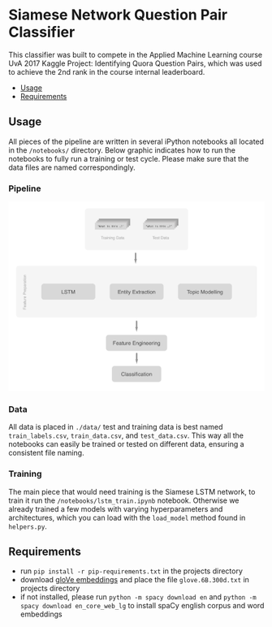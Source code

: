 # Siamese Network Question Pair Classifier
This classifier was built to compete in the Applied Machine Learning course UvA 2017 Kaggle Project: Identifying Quora Question Pairs, which was used to achieve the 2nd rank in the course internal leaderboard.

* [Usage](https://github.com/enzoblindow/aml-kaggle#usage)
* [Requirements](https://github.com/enzoblindow/aml-kaggle#requirements)

## Usage
All pieces of the pipeline are written in several iPython notebooks all located in the `/notebooks/` directory. Below graphic indicates how to run the notebooks to fully run a training or test cycle. Please make sure that the data files are named correspondingly.

### Pipeline
![pipeline](src/pipeline.png)

### Data
All data is placed in `./data/` test and training data is best named `train_labels.csv`, `train_data.csv`, and `test_data.csv`. This way all the notebooks can easily be trained or tested on different data, ensuring a consistent file naming.

### Training
The main piece that would need training is the Siamese LSTM network, to train it run the `/notebooks/lstm_train.ipynb` notebook. Otherwise we already trained a few models with varying hyperparameters and architectures, which you can load with the `load_model` method found in `helpers.py`.


## Requirements
* run `pip install -r pip-requirements.txt` in the projects directory
* download [gloVe embeddings](http://nlp.stanford.edu/data/glove.6B.zip) and place the file `glove.6B.300d.txt` in projects directory
* if not installed, please run `python -m spacy download en` and `python -m spacy download en_core_web_lg` to install spaCy english corpus and word embeddings




